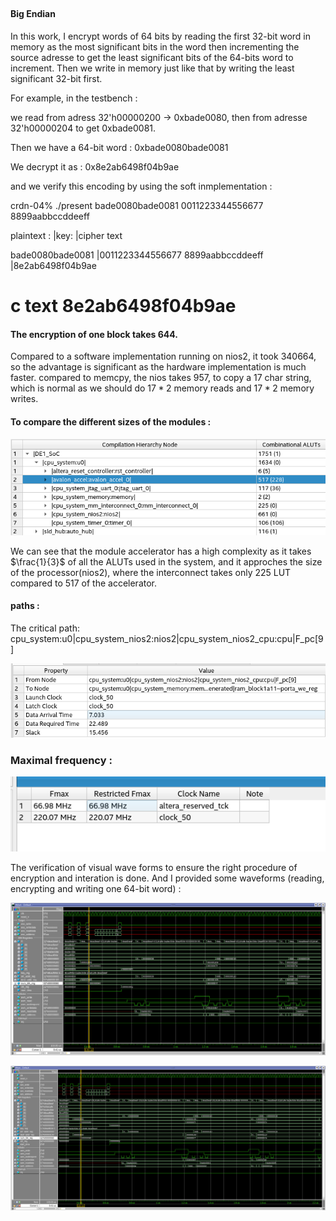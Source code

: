 ## 

#### Big Endian 
In this work, I encrypt words of 64 bits by reading the first 32-bit word in memory as the most significant bits in the word then incrementing the source adresse to get the least significant bits of the 64-bits word to increment. Then we write in memory just like that by writing the least significant 32-bit first. 

For example, in the testbench : 

we read from adress 32'h00000200 -> 0xbade0080, then from adresse 32'h00000204 to get 0xbade0081.

Then we have a 64-bit word : 0xbade0080bade0081

We decrypt it as : 0x8e2ab6498f04b9ae


and we verify this encoding by using the soft inmplementation : 


crdn-04% ./present bade0080bade0081 0011223344556677 8899aabbccddeeff

plaintext :      |key:                              |cipher text

bade0080bade0081 |0011223344556677 8899aabbccddeeff |8e2ab6498f04b9ae

# c text 8e2ab6498f04b9ae
#### The encryption of one block takes 644.
Compared to a software implementation running on nios2, it took 340664, so the advantage is significant as the hardware implementation is much faster.
compared to memcpy, the nios takes 957, to copy a 17 char string, which is normal as we should do $17*2$ memory reads and $17*2$ memory writes.

#### To compare the different sizes of the modules : 
![](./docs/ALUTs_comparaison.png)

We can see that the module accelerator has a high complexity as it takes $\frac{1}{3}$ of all the ALUTs used in the system, and it approches the size of the processor(nios2), where the interconnect takes only 225 LUT compared to 517 of the accelerator.

#### paths : 
The critical path: cpu_system:u0|cpu_system_nios2:nios2|cpu_system_nios2_cpu:cpu|F_pc[9]

![](./docs/critical_path.png)

### Maximal frequency : 
![](./docs/Fmax.png)








The verification of visual wave forms to ensure the right procedure of encryption and interation is done. And I provided some waveforms (reading, encrypting and writing one 64-bit word) :

![](./docs/wave.png)


![](./docs/wave2.png)